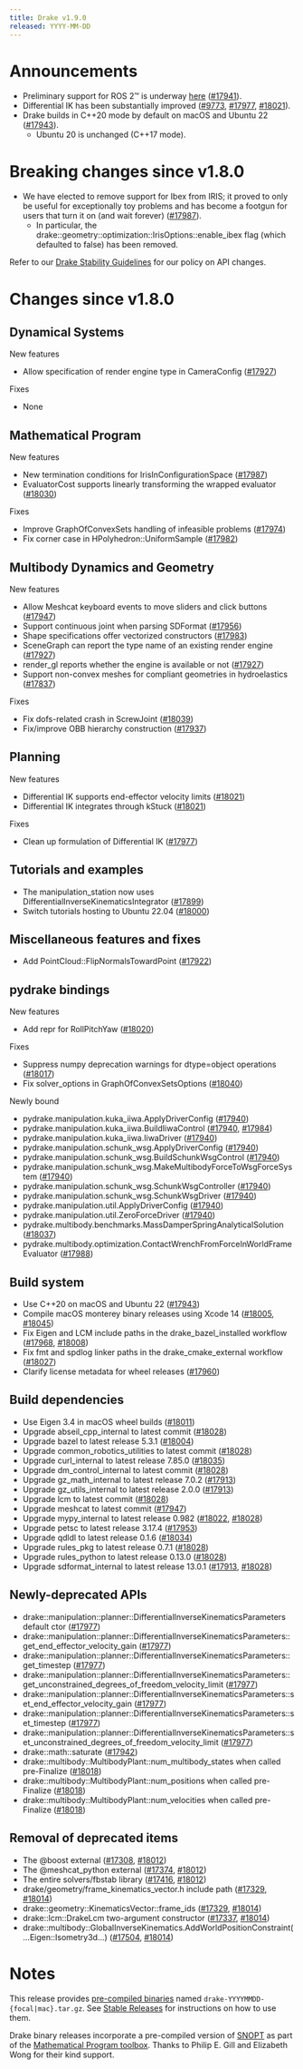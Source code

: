 ```yaml
---
title: Drake v1.9.0
released: YYYY-MM-DD
---
```


# Announcements

* Preliminary support for ROS 2™ is underway
  [here](https://github.com/RobotLocomotion/drake-ros) ([#17941][_#17941]).
* Differential IK has been substantially improved
  ([#9773][_#9773], [#17977][_#17977], [#18021][_#18021]).
* Drake builds in C++20 mode by default on macOS and Ubuntu 22 ([#17943][_#17943]).
  * Ubuntu 20 is unchanged (C++17 mode).

# Breaking changes since v1.8.0

* We have elected to remove support for Ibex from IRIS; it proved to only be
  useful for exceptionally toy problems and has become a footgun for users that
  turn it on (and wait forever) ([#17987][_#17987]).
  * In particular, the drake::geometry::optimization::IrisOptions::enable_ibex
    flag (which defaulted to false) has been removed.

Refer to our [Drake Stability Guidelines](/stable.html) for our policy
on API changes.

# Changes since v1.8.0

## Dynamical Systems

<!-- <relnotes for systems go here> -->

New features

* Allow specification of render engine type in CameraConfig ([#17927][_#17927])

Fixes

* None

## Mathematical Program

<!-- <relnotes for solvers go here> -->

New features

* New termination conditions for IrisInConfigurationSpace ([#17987][_#17987])
* EvaluatorCost supports linearly transforming the wrapped evaluator ([#18030][_#18030])

Fixes

* Improve GraphOfConvexSets handling of infeasible problems ([#17974][_#17974])
* Fix corner case in HPolyhedron::UniformSample ([#17982][_#17982])

## Multibody Dynamics and Geometry

<!-- <relnotes for geometry,multibody go here> -->

New features

* Allow Meshcat keyboard events to move sliders and click buttons ([#17947][_#17947])
* Support continuous joint when parsing SDFormat ([#17956][_#17956])
* Shape specifications offer vectorized constructors ([#17983][_#17983])
* SceneGraph can report the type name of an existing render engine ([#17927][_#17927])
* render_gl reports whether the engine is available or not ([#17927][_#17927])
* Support non-convex meshes for compliant geometries in hydroelastics ([#17837][_#17837])

Fixes

* Fix dofs-related crash in ScrewJoint ([#18039][_#18039])
* Fix/improve OBB hierarchy construction ([#17937][_#17937])

## Planning

<!-- <relnotes for planning go here> -->

New features

* Differential IK supports end-effector velocity limits ([#18021][_#18021])
* Differential IK integrates through kStuck ([#18021][_#18021])

Fixes

* Clean up formulation of Differential IK ([#17977][_#17977])

## Tutorials and examples

<!-- <relnotes for examples,tutorials go here> -->

* The manipulation_station now uses DifferentialInverseKinematicsIntegrator ([#17899][_#17899])
* Switch tutorials hosting to Ubuntu 22.04 ([#18000][_#18000])

## Miscellaneous features and fixes

<!-- <relnotes for common,math,lcm,lcmtypes,manipulation,perception,visualization go here> -->

* Add PointCloud::FlipNormalsTowardPoint ([#17922][_#17922])

## pydrake bindings

<!-- <relnotes for bindings go here> -->

New features

* Add repr for RollPitchYaw ([#18020][_#18020])

Fixes

* Suppress numpy deprecation warnings for dtype=object operations ([#18017][_#18017])
* Fix solver_options in GraphOfConvexSetsOptions ([#18040][_#18040])

Newly bound

* pydrake.manipulation.kuka_iiwa.ApplyDriverConfig ([#17940][_#17940])
* pydrake.manipulation.kuka_iiwa.BuildIiwaControl ([#17940][_#17940], [#17984][_#17984])
* pydrake.manipulation.kuka_iiwa.IiwaDriver ([#17940][_#17940])
* pydrake.manipulation.schunk_wsg.ApplyDriverConfig ([#17940][_#17940])
* pydrake.manipulation.schunk_wsg.BuildSchunkWsgControl ([#17940][_#17940])
* pydrake.manipulation.schunk_wsg.MakeMultibodyForceToWsgForceSystem ([#17940][_#17940])
* pydrake.manipulation.schunk_wsg.SchunkWsgController ([#17940][_#17940])
* pydrake.manipulation.schunk_wsg.SchunkWsgDriver ([#17940][_#17940])
* pydrake.manipulation.util.ApplyDriverConfig ([#17940][_#17940])
* pydrake.manipulation.util.ZeroForceDriver ([#17940][_#17940])
* pydrake.multibody.benchmarks.MassDamperSpringAnalyticalSolution ([#18037][_#18037])
* pydrake.multibody.optimization.ContactWrenchFromForceInWorldFrameEvaluator ([#17988][_#17988])

## Build system

<!-- <relnotes for cmake,doc,setup,third_party,tools go here> -->

* Use C++20 on macOS and Ubuntu 22 ([#17943][_#17943])
* Compile macOS monterey binary releases using Xcode 14 ([#18005][_#18005], [#18045][_#18045])
* Fix Eigen and LCM include paths in the drake_bazel_installed workflow ([#17968][_#17968], [#18008][_#18008])
* Fix fmt and spdlog linker paths in the drake_cmake_external workflow ([#18027][_#18027])
* Clarify license metadata for wheel releases ([#17960][_#17960])

## Build dependencies

<!-- <relnotes for workspace go here> -->

* Use Eigen 3.4 in macOS wheel builds ([#18011][_#18011])
* Upgrade abseil_cpp_internal to latest commit ([#18028][_#18028])
* Upgrade bazel to latest release 5.3.1 ([#18004][_#18004])
* Upgrade common_robotics_utilities to latest commit ([#18028][_#18028])
* Upgrade curl_internal to latest release 7.85.0 ([#18035][_#18035])
* Upgrade dm_control_internal to latest commit ([#18028][_#18028])
* Upgrade gz_math_internal to latest release 7.0.2 ([#17913][_#17913])
* Upgrade gz_utils_internal to latest release 2.0.0 ([#17913][_#17913])
* Upgrade lcm to latest commit ([#18028][_#18028])
* Upgrade meshcat to latest commit ([#17947][_#17947])
* Upgrade mypy_internal to latest release 0.982 ([#18022][_#18022], [#18028][_#18028])
* Upgrade petsc to latest release 3.17.4 ([#17953][_#17953])
* Upgrade qdldl to latest release 0.1.6 ([#18034][_#18034])
* Upgrade rules_pkg to latest release 0.7.1 ([#18028][_#18028])
* Upgrade rules_python to latest release 0.13.0 ([#18028][_#18028])
* Upgrade sdformat_internal to latest release 13.0.1 ([#17913][_#17913], [#18028][_#18028])

## Newly-deprecated APIs

* drake::manipulation::planner::DifferentialInverseKinematicsParameters default ctor ([#17977][_#17977])
* drake::manipulation::planner::DifferentialInverseKinematicsParameters::get_end_effector_velocity_gain ([#17977][_#17977])
* drake::manipulation::planner::DifferentialInverseKinematicsParameters::get_timestep ([#17977][_#17977])
* drake::manipulation::planner::DifferentialInverseKinematicsParameters::get_unconstrained_degrees_of_freedom_velocity_limit ([#17977][_#17977])
* drake::manipulation::planner::DifferentialInverseKinematicsParameters::set_end_effector_velocity_gain ([#17977][_#17977])
* drake::manipulation::planner::DifferentialInverseKinematicsParameters::set_timestep ([#17977][_#17977])
* drake::manipulation::planner::DifferentialInverseKinematicsParameters::set_unconstrained_degrees_of_freedom_velocity_limit ([#17977][_#17977])
* drake::math::saturate ([#17942][_#17942])
* drake::multibody::MultibodyPlant::num_multibody_states when called pre-Finalize ([#18018][_#18018])
* drake::multibody::MultibodyPlant::num_positions when called pre-Finalize ([#18018][_#18018])
* drake::multibody::MultibodyPlant::num_velocities when called pre-Finalize ([#18018][_#18018])

## Removal of deprecated items

* The @boost external ([#17308][_#17308], [#18012][_#18012])
* The @meshcat_python external ([#17374][_#17374], [#18012][_#18012])
* The entire solvers/fbstab library ([#17416][_#17416], [#18012][_#18012])
* drake/geometry/frame_kinematics_vector.h include path ([#17329][_#17329], [#18014][_#18014])
* drake::geometry::KinematicsVector::frame_ids ([#17329][_#17329], [#18014][_#18014])
* drake::lcm::DrakeLcm two-argument constructor ([#17337][_#17337], [#18014][_#18014])
* drake::multibody::GlobalInverseKinematics.AddWorldPositionConstraint(...Eigen::Isometry3d...) ([#17504][_#17504], [#18014][_#18014])

# Notes

This release provides [pre-compiled binaries](https://github.com/RobotLocomotion/drake/releases/tag/v1.9.0) named
``drake-YYYYMMDD-{focal|mac}.tar.gz``. See [Stable Releases](/from_binary.html#stable-releases) for instructions on how to use them.

Drake binary releases incorporate a pre-compiled version of [SNOPT](https://ccom.ucsd.edu/~optimizers/solvers/snopt/) as part of the
[Mathematical Program toolbox](https://drake.mit.edu/doxygen_cxx/group__solvers.html). Thanks to
Philip E. Gill and Elizabeth Wong for their kind support.

<!-- <begin issue links> -->
[_#17308]: https://github.com/RobotLocomotion/drake/pull/17308
[_#17329]: https://github.com/RobotLocomotion/drake/pull/17329
[_#17337]: https://github.com/RobotLocomotion/drake/pull/17337
[_#17374]: https://github.com/RobotLocomotion/drake/pull/17374
[_#17416]: https://github.com/RobotLocomotion/drake/pull/17416
[_#17504]: https://github.com/RobotLocomotion/drake/pull/17504
[_#17837]: https://github.com/RobotLocomotion/drake/pull/17837
[_#17899]: https://github.com/RobotLocomotion/drake/pull/17899
[_#17913]: https://github.com/RobotLocomotion/drake/pull/17913
[_#17922]: https://github.com/RobotLocomotion/drake/pull/17922
[_#17927]: https://github.com/RobotLocomotion/drake/pull/17927
[_#17937]: https://github.com/RobotLocomotion/drake/pull/17937
[_#17940]: https://github.com/RobotLocomotion/drake/pull/17940
[_#17941]: https://github.com/RobotLocomotion/drake/pull/17941
[_#17942]: https://github.com/RobotLocomotion/drake/pull/17942
[_#17943]: https://github.com/RobotLocomotion/drake/pull/17943
[_#17947]: https://github.com/RobotLocomotion/drake/pull/17947
[_#17953]: https://github.com/RobotLocomotion/drake/pull/17953
[_#17956]: https://github.com/RobotLocomotion/drake/pull/17956
[_#17960]: https://github.com/RobotLocomotion/drake/pull/17960
[_#17968]: https://github.com/RobotLocomotion/drake/pull/17968
[_#17974]: https://github.com/RobotLocomotion/drake/pull/17974
[_#17977]: https://github.com/RobotLocomotion/drake/pull/17977
[_#17982]: https://github.com/RobotLocomotion/drake/pull/17982
[_#17983]: https://github.com/RobotLocomotion/drake/pull/17983
[_#17984]: https://github.com/RobotLocomotion/drake/pull/17984
[_#17987]: https://github.com/RobotLocomotion/drake/pull/17987
[_#17988]: https://github.com/RobotLocomotion/drake/pull/17988
[_#18000]: https://github.com/RobotLocomotion/drake/pull/18000
[_#18004]: https://github.com/RobotLocomotion/drake/pull/18004
[_#18005]: https://github.com/RobotLocomotion/drake/pull/18005
[_#18008]: https://github.com/RobotLocomotion/drake/pull/18008
[_#18011]: https://github.com/RobotLocomotion/drake/pull/18011
[_#18012]: https://github.com/RobotLocomotion/drake/pull/18012
[_#18014]: https://github.com/RobotLocomotion/drake/pull/18014
[_#18017]: https://github.com/RobotLocomotion/drake/pull/18017
[_#18018]: https://github.com/RobotLocomotion/drake/pull/18018
[_#18020]: https://github.com/RobotLocomotion/drake/pull/18020
[_#18021]: https://github.com/RobotLocomotion/drake/pull/18021
[_#18022]: https://github.com/RobotLocomotion/drake/pull/18022
[_#18027]: https://github.com/RobotLocomotion/drake/pull/18027
[_#18028]: https://github.com/RobotLocomotion/drake/pull/18028
[_#18030]: https://github.com/RobotLocomotion/drake/pull/18030
[_#18034]: https://github.com/RobotLocomotion/drake/pull/18034
[_#18035]: https://github.com/RobotLocomotion/drake/pull/18035
[_#18037]: https://github.com/RobotLocomotion/drake/pull/18037
[_#18039]: https://github.com/RobotLocomotion/drake/pull/18039
[_#18040]: https://github.com/RobotLocomotion/drake/pull/18040
[_#18045]: https://github.com/RobotLocomotion/drake/pull/18045
[_#9773]: https://github.com/RobotLocomotion/drake/pull/9773
<!-- <end issue links> -->

<!--
  Current oldest_commit ec6cf7cd27253d4d5066f2efc3cde35ced11a2d6 (exclusive).
  Current newest_commit 7c24f01feccaf7f5b0a2c1042a5a60f6102109f4 (inclusive).
-->
